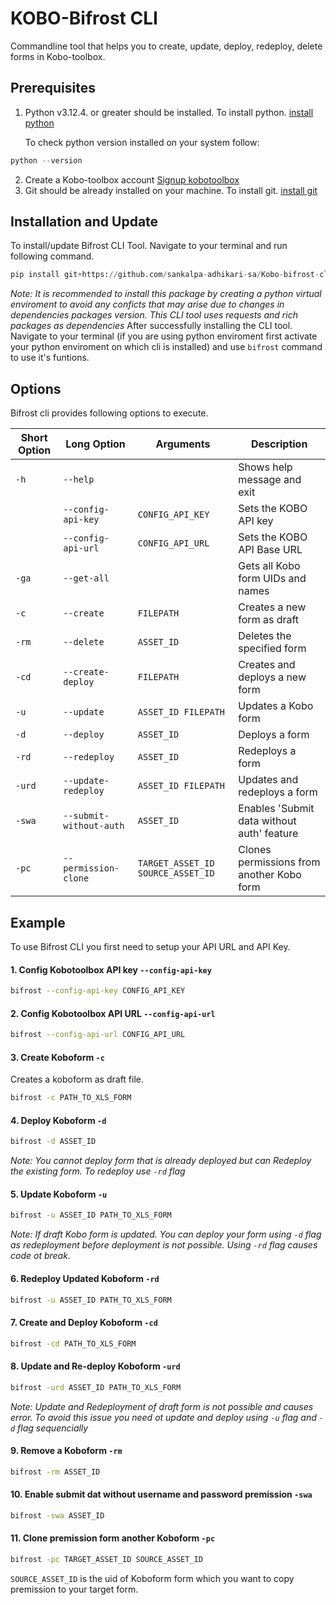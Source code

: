 
# KOBO-Bifrost CLI

Commandline tool that helps you to create, update, deploy, redeploy, delete forms in Kobo-toolbox.



## Prerequisites 
1. Python v3.12.4. or greater should be installed. To install python. [install python](https://www.python.org/downloads/)
   
   To check python version installed on your system follow:
``` python
python --version
```
2. Create a Kobo-toolbox account [Signup kobotoolbox](https://eu.kobotoolbox.org/accounts/signup/)
3. Git should be already installed on your machine. To install git. [install git](https://git-scm.com/downloads)
   
## Installation and Update
To install/update Bifrost CLI Tool. Navigate to your terminal and run following command.
```python
pip install git+https://github.com/sankalpa-adhikari-sa/Kobo-bifrost-cli
```
*Note: It is recommended to install this package by creating a python virtual enviroment to avoid any conficts that may arise due to changes in dependencies packages version. This CLI tool uses requests and rich packages as dependencies*
After successfully installing the CLI tool. Navigate to your terminal (if you are using python enviroment first activate your python enviroment on which cli is installed) and use `bifrost` command to use it's funtions.


## Options

Bifrost cli provides following options to execute.

| Short Option | Long Option | Arguments | Description |
|--------------|-------------|-----------|-------------|
| `-h` | `--help` | | Shows help message and exit |
|  | `--config-api-key` |`CONFIG_API_KEY` | Sets the KOBO API key |
|  | `--config-api-url` |`CONFIG_API_URL` | Sets the KOBO API Base URL |
| `-ga` | `--get-all` | | Gets all Kobo form UIDs and names |
| `-c` | `--create` | `FILEPATH` | Creates a new form as draft |
| `-rm` | `--delete` | `ASSET_ID` | Deletes the specified form |
| `-cd` | `--create-deploy` | `FILEPATH` | Creates and deploys a new form |
| `-u` | `--update` | `ASSET_ID FILEPATH` | Updates a Kobo form |
| `-d` | `--deploy` | `ASSET_ID` | Deploys a form |
| `-rd` | `--redeploy` | `ASSET_ID` | Redeploys a form |
| `-urd` | `--update-redeploy` | `ASSET_ID FILEPATH` | Updates and redeploys a form |
| `-swa` | `--submit-without-auth` | `ASSET_ID` | Enables 'Submit data without auth' feature |
| `-pc` | `--permission-clone` | `TARGET_ASSET_ID SOURCE_ASSET_ID` | Clones permissions from another Kobo form |

## Example

To use Bifrost CLI you first need to setup your API URL and API Key.

#### 1. Config Kobotoolbox API key ```--config-api-key``` 
```bash
bifrost --config-api-key CONFIG_API_KEY
```
#### 2. Config Kobotoolbox API URL ```--config-api-url``` 
```bash
bifrost --config-api-url CONFIG_API_URL
```
#### 3. Create Koboform ```-c``` 
Creates a koboform as draft file.
```bash
bifrost -c PATH_TO_XLS_FORM
```
#### 4. Deploy Koboform ```-d```

```bash
bifrost -d ASSET_ID
```
*Note: You cannot deploy form that is already deployed but can Redeploy the existing form. To redeploy use ```-rd``` flag*

#### 5. Update Koboform ```-u```

```bash
bifrost -u ASSET_ID PATH_TO_XLS_FORM
```
*Note: If draft Kobo form is updated. You can deploy your form using `-d` flag as redeployment before deployment is not possible. Using `-rd` flag causes code ot break.*

#### 6. Redeploy Updated Koboform ```-rd```

```bash
bifrost -u ASSET_ID PATH_TO_XLS_FORM
```
#### 7. Create and Deploy Koboform ```-cd```

```bash
bifrost -cd PATH_TO_XLS_FORM
```
#### 8. Update and Re-deploy Koboform ```-urd```

```bash
bifrost -urd ASSET_ID PATH_TO_XLS_FORM
```
*Note: Update and Redeployment of draft form is not possible and causes error. To avoid this issue you need ot update and deploy using `-u` flag and `-d` flag sequencially*

#### 9. Remove a Koboform ```-rm```
```bash
bifrost -rm ASSET_ID
```
#### 10. Enable submit dat without username and password premission ```-swa```
```bash
bifrost -swa ASSET_ID
```
#### 11. Clone premission form another Koboform ```-pc```
```bash
bifrost -pc TARGET_ASSET_ID SOURCE_ASSET_ID
```
```SOURCE_ASSET_ID```
 is the uid of Koboform form which you want to copy premission to your target form.

